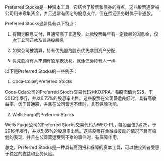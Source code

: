

Preferred Stocks是一种资本工具，它结合了股票和债券的特点。这些股票通常被公司用来筹集资金，并且通常有固定的股息支付，但在偿还债务时优于普通股。

Preferred Stocks通常具有以下特点：

1. 有固定股息支付，且通常高于普通股，此款股票每年有一定数额的派息金，仅次于公司还款及普通股股息

2. 如果公司被清算，持有优先股的股东优先拿到资产分配

3. 优先股持有人不拥有股东表决权，就像债券持有人一样

以下是Preferred Stocks的一些例子：

1. Coca-Cola的Preferred Stocks

Coca-Cola公司的Preferred Stocks交易代码为KO.PRA，每股面值为$25，于2013年发行，并以6.75%的股息率出售。这些股票在公司营运良好时，具有高收益率，优于普通股，并且在公司营运不佳时，具有保险功能。

2. Wells Fargo的Preferred Stocks

Wells Fargo公司的Preferred Stocks交易代码为WFC-PL，每股面值为$25，于2016年发行，并以5.85%的股息率出售。这些股票在金融业波动的情况下具有稳健的表现，并且在公司营运受到不幸的事件时，有保障作用。

总之，Preferred Stocks是一种具有高回报和保障的资本工具，可以使投资者受惠于稳定的收益和业务风险。